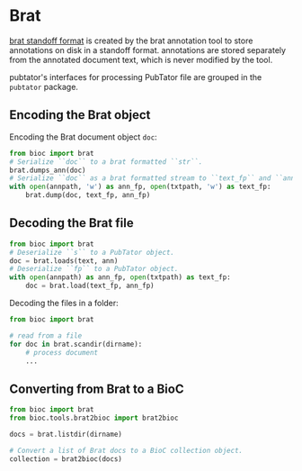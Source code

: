 # Brat

[brat standoff format](https://brat.nlplab.org/standoff.html) is created by the brat annotation tool to store
annotations on disk in a standoff format. annotations are stored separately from the annotated document text, which is
never modified by the tool.

pubtator's interfaces for processing PubTator file are grouped in the `pubtator` package.

## Encoding the Brat object

Encoding the Brat document object `doc`:

```python
from bioc import brat
# Serialize ``doc`` to a brat formatted ``str``.
brat.dumps_ann(doc)
# Serialize ``doc`` as a brat formatted stream to ``text_fp`` and ``ann_fp``.
with open(annpath, 'w') as ann_fp, open(txtpath, 'w') as text_fp:
    brat.dump(doc, text_fp, ann_fp)
```

## Decoding the Brat file

```python
from bioc import brat
# Deserialize ``s`` to a PubTator object.
doc = brat.loads(text, ann)
# Deserialize ``fp`` to a PubTator object.
with open(annpath) as ann_fp, open(txtpath) as text_fp:
    doc = brat.load(text_fp, ann_fp)
```

Decoding the files in a folder:

```python
from bioc import brat

# read from a file
for doc in brat.scandir(dirname):
    # process document
    ...
```

## Converting from Brat to a BioC

```python
from bioc import brat
from bioc.tools.brat2bioc import brat2bioc

docs = brat.listdir(dirname)

# Convert a list of Brat docs to a BioC collection object.
collection = brat2bioc(docs)
```
